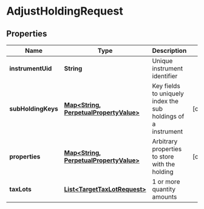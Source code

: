 
# AdjustHoldingRequest

## Properties
Name | Type | Description | Notes
------------ | ------------- | ------------- | -------------
**instrumentUid** | **String** | Unique instrument identifier | 
**subHoldingKeys** | [**Map&lt;String, PerpetualPropertyValue&gt;**](PerpetualPropertyValue.md) | Key fields to uniquely index the sub holdings of a instrument |  [optional]
**properties** | [**Map&lt;String, PerpetualPropertyValue&gt;**](PerpetualPropertyValue.md) | Arbitrary properties to store with the holding |  [optional]
**taxLots** | [**List&lt;TargetTaxLotRequest&gt;**](TargetTaxLotRequest.md) | 1 or more quantity amounts | 



